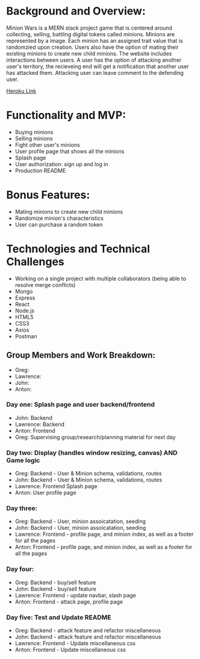 # Background and Overview:
Minion Wars is a MERN stack project game that is centered around collecting, selling, battling digital tokens called minions. Minions are represented by a image. Each minion has an assigned trait value that is randomzied upon creation. Users also have the option of mating their existing minions to create new child minions. The website includes interactions between users. A user has the option of attacking another user's territory, the recieveing end will get a notification that another user has attacked them. Attacking user can leave comment to the defending user.  

[Heroku Link](https://minion-wars.herokuapp.com/#/)

# Functionality and MVP:
* Buying minions
* Selling minions
* Fight other user's minions
* User profile page that shows all the minions
* Splash page
* User authorization: sign up and log in
* Production README

# Bonus Features:
* Mating minions to create new child minions
* Randomize minion's characteristics
* User can purchase a random token

# Technologies and Technical Challenges 
* Working on a single project with multiple collaborators (being able to resolve merge conflicts)
* Mongo
* Express
* React
* Node.js
* HTML5
* CSS3
* Axios
* Postman

## Group Members and Work Breakdown:
* Greg: 
* Lawrence:
* John:
* Anton:

### Day one: Splash page and user backend/frontend
* John: Backend 
* Lawrence: Backend
* Anton: Frontend 
* Greg: Supervising group/research/planning material for next day 

### Day two: Display (handles window resizing, canvas) AND Game logic
* Greg: Backend - User & Minion schema, validations, routes
* John: Backend - User & Minion schema, validations, routes
* Lawrence: Frontend Splash page
* Anton: User profile page

### Day three: 
* Greg: Backend - User, minion assoicatation, seeding 
* John: Backend - User, minion assoicatation, seeding
* Lawrence: Frontend - profile page, and minion index, as well as a footer for all the pages
* Anton: Frontend - profile page, and minion index, as well as a footer for all the pages

### Day four: 
* Greg: Backend - buy/sell feature
* John: Backend - buy/sell feature
* Lawrence: Frontend - update navbar, slash page 
* Anton: Frontend - attack page, profile page

### Day five: Test and Update README
* Greg: Backend - attack feature and refactor miscellaneous
* John: Backend - attack feature and refactor miscellaneous 
* Lawrence: Frontend - Update miscellaneous css
* Anton: Frontend - Update miscellaneous css 